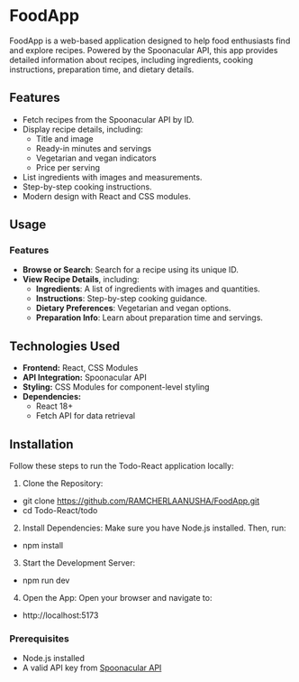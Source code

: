# FoodApp

FoodApp is a web-based application designed to help food enthusiasts find and explore recipes. Powered by the Spoonacular API, this app provides detailed information about recipes, including ingredients, cooking instructions, preparation time, and dietary details.

## Features

- Fetch recipes from the Spoonacular API by ID.
- Display recipe details, including:
  - Title and image
  - Ready-in minutes and servings
  - Vegetarian and vegan indicators
  - Price per serving
- List ingredients with images and measurements.
- Step-by-step cooking instructions.
- Modern design with React and CSS modules.
## Usage

### Features
- **Browse or Search**: Search for a recipe using its unique ID.
- **View Recipe Details**, including:
  - **Ingredients**: A list of ingredients with images and quantities.
  - **Instructions**: Step-by-step cooking guidance.
  - **Dietary Preferences**: Vegetarian and vegan options.
  - **Preparation Info**: Learn about preparation time and servings.
## Technologies Used
- **Frontend:** React, CSS Modules
- **API Integration:** Spoonacular API
- **Styling:** CSS Modules for component-level styling
- **Dependencies:**
  - React 18+
  - Fetch API for data retrieval

## Installation
Follow these steps to run the Todo-React application locally:

1. Clone the Repository:
  - git clone https://github.com/RAMCHERLAANUSHA/FoodApp.git
  - cd Todo-React/todo
2. Install Dependencies: Make sure you have Node.js installed. Then, run:
  - npm install
3. Start the Development Server:
  - npm run dev
4. Open the App: Open your browser and navigate to:
  - http://localhost:5173

### Prerequisites

- Node.js installed
- A valid API key from [Spoonacular API](https://spoonacular.com/food-api)
